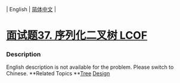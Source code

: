| English | [简体中文](README.md) |

# [面试题37. 序列化二叉树  LCOF](https://leetcode-cn.com/problems/xu-lie-hua-er-cha-shu-lcof)
 ### Description
English description is not available for the problem. Please switch to Chinese.
**Related Topics	**[Tree](https://leetcode-cn.com/tag/tree) [Design](https://leetcode-cn.com/tag/design) 